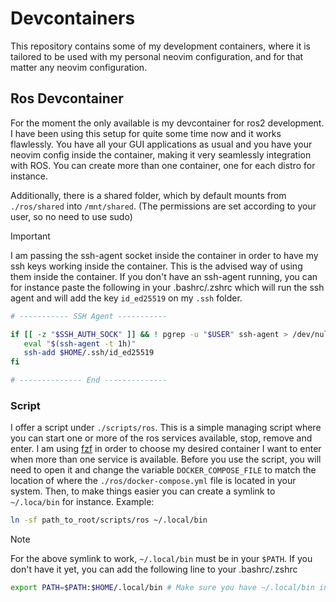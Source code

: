 # Devcontainers

This repository contains some of my development containers, where it is tailored to be used with my personal neovim configuration, and for that matter any neovim configuration.

## Ros Devcontainer
For the moment the only available is my devcontainer for ros2 development. I have been using this setup for quite some time now and it works flawlessly. You have all your GUI applications as usual and you have your neovim config inside the container,
making it very seamlessly integration with ROS. You can create more than one container, one for each distro for instance.

Additionally, there is a shared folder, which by default mounts from `./ros/shared` into `/mnt/shared`. (The permissions are set according to your user, so no need to use sudo)

> [!IMPORTANT]
> I am passing the ssh-agent socket inside the container in order to have my ssh keys working inside the container. This is the advised way of using them inside the container. If you don't have an ssh-agent running, you can for instance paste the following in your .bashrc/.zshrc
> which will run the ssh agent and will add the key `id_ed25519` on my `.ssh` folder.
> ```bash
> # ----------- SSH Agent -----------
> 
> if [[ -z "$SSH_AUTH_SOCK" ]] && ! pgrep -u "$USER" ssh-agent > /dev/null; then
>    eval "$(ssh-agent -t 1h)"
>    ssh-add $HOME/.ssh/id_ed25519
> fi
> 
> # -------------- End --------------
> ```

### Script

I offer a script under `./scripts/ros`. This is a simple managing script where you can start one or more of the ros services available, stop, remove and enter. I am using [fzf](https://github.com/junegunn/fzf) in order to choose my desired container I want to enter when more than one service is available.
Before you use the script, you will need to open it and change the variable `DOCKER_COMPOSE_FILE` to match the location of where the `./ros/docker-compose.yml` file is located in your system. Then, to make things easier you can create a symlink to `~/.loca/bin` for instance. Example:
```bash
ln -sf path_to_root/scripts/ros ~/.local/bin
```
> [!NOTE]
> For the above symlink to work, `~/.local/bin` must be in your `$PATH`. If you don't have it yet, you can add the following line to your .bashrc/.zshrc
> ```bash
> export PATH=$PATH:$HOME/.local/bin # Make sure you have ~/.local/bin in your path
> ```

